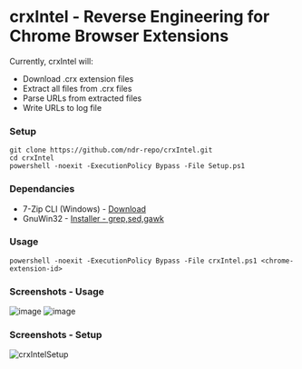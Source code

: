# crxIntel - Reverse Engineering for Chrome Browser Extensions

Currently, crxIntel will:
  - Download .crx extension files
  - Extract all files from .crx files
  - Parse URLs from extracted files
  - Write URLs to log file

### Setup
```
git clone https://github.com/ndr-repo/crxIntel.git
cd crxIntel
powershell -noexit -ExecutionPolicy Bypass -File Setup.ps1 
```

### Dependancies

- 7-Zip CLI (Windows) - [Download](https://github.com/ip7z/7zip/releases/download/24.09/7z2409-x64.exe)
- GnuWin32 - [Installer - grep,sed,gawk](https://github.com/ndr-repo/gnuwin32_Scan-Download/releases/download/v1.0.0/gnuwin32_Scan_Download.exe)

### Usage
```
powershell -noexit -ExecutionPolicy Bypass -File crxIntel.ps1 <chrome-extension-id>
```
### Screenshots - Usage
![image](https://github.com/user-attachments/assets/90b43fb5-6b22-4211-b1f8-652f7f30ce66)
![image](https://github.com/user-attachments/assets/f9c95934-e9a2-4730-bba6-60d73dc156bd)

### Screenshots - Setup
![crxIntelSetup](https://github.com/user-attachments/assets/507cf51f-2770-47ea-8b78-a3468b21f8fb)

